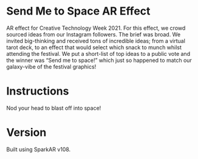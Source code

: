 # Send Me to Space AR Effect

AR effect for Creative Technology Week 2021. For this effect, we crowd sourced ideas from our Instagram followers. 
The brief was broad. We invited big-thinking and received tons of incredible ideas; from a virtual tarot deck, to an effect that would select which snack to munch whilst attending the festival. 
We put a short-list of top ideas to a public vote and the winner was “Send me to space!” which just so happened to match our galaxy-vibe of the festival graphics!

# Instructions 
Nod your head to blast off into space! 

# Version
Built using SparkAR v108.
